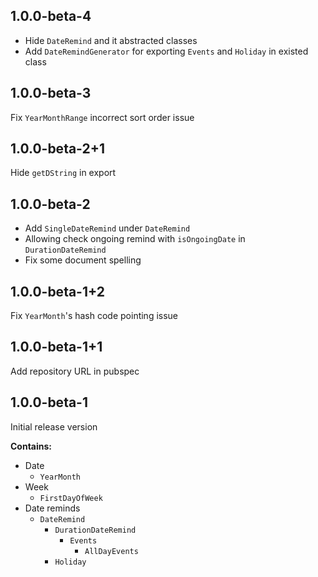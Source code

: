 ## 1.0.0-beta-4

* Hide `DateRemind` and it abstracted classes
* Add `DateRemindGenerator` for exporting `Events` and `Holiday` in existed class

## 1.0.0-beta-3

Fix `YearMonthRange` incorrect sort order issue

## 1.0.0-beta-2+1

Hide `getDString` in export

## 1.0.0-beta-2

* Add `SingleDateRemind` under `DateRemind`
* Allowing check ongoing remind with `isOngoingDate` in `DurationDateRemind`
* Fix some document spelling

## 1.0.0-beta-1+2

Fix `YearMonth`'s hash code pointing issue

## 1.0.0-beta-1+1

Add repository URL in pubspec

## 1.0.0-beta-1

Initial release version

**Contains:**

* Date
    * `YearMonth`
* Week
    * `FirstDayOfWeek`
* Date reminds
    * `DateRemind`
        * `DurationDateRemind`
            * `Events`
                * `AllDayEvents`
        * `Holiday`

